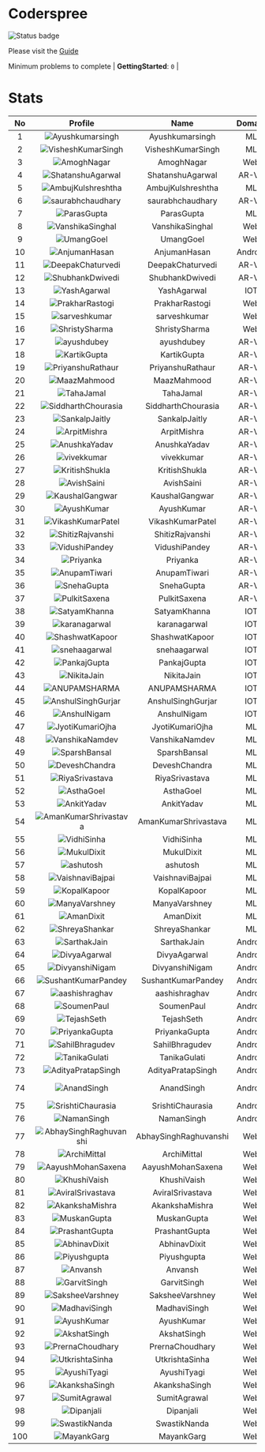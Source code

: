 
Coderspree
==========


![Status badge](https://github.com/InnogeeksOrganization/coderspree/actions/workflows/checkSubmission.yml/badge.svg)  


Please visit the [Guide](./Guide/README.md)  


Minimum problems to complete | **GettingStarted**: `0` |   

# Stats
  

|No|Profile|Name|Domain|Year|Solved|
| :---: | :---: | :---: | :---: | :---: | :---: |
|1|![Ayushkumarsingh](https://avatars.githubusercontent.com/u/78909117?v=4&s=100)|Ayushkumarsingh|ML|2|16|
|2|![VisheshKumarSingh](https://avatars.githubusercontent.com/u/47525494?v=4&s=100)|VisheshKumarSingh|ML|2|13|
|3|![AmoghNagar](https://avatars.githubusercontent.com/u/84376218?v=4&s=100)|AmoghNagar|Web|3|12|
|4|![ShatanshuAgarwal](https://avatars.githubusercontent.com/u/63258511?v=4&s=100)|ShatanshuAgarwal|AR-VR|3|11|
|5|![AmbujKulshreshtha](https://avatars.githubusercontent.com/u/82520623?v=4&s=100)|AmbujKulshreshtha|ML|2|8|
|6|![saurabhchaudhary](https://avatars.githubusercontent.com/u/54533861?v=4&s=100)|saurabhchaudhary|AR-VR|3|7|
|7|![ParasGupta](https://avatars.githubusercontent.com/u/60445527?v=4&s=100)|ParasGupta|ML|3|6|
|8|![VanshikaSinghal](https://avatars.githubusercontent.com/u/84376218?v=4&s=100)|VanshikaSinghal|Web|3|5|
|9|![UmangGoel](https://avatars.githubusercontent.com/u/84376218?v=4&s=100)|UmangGoel|Web|3|5|
|10|![AnjumanHasan](https://avatars.githubusercontent.com/u/84376218?v=4&s=100)|AnjumanHasan|Android|2|3|
|11|![DeepakChaturvedi](https://avatars.githubusercontent.com/u/61619479?v=4&s=100)|DeepakChaturvedi|AR-VR|3|2|
|12|![ShubhankDwivedi](https://avatars.githubusercontent.com/u/81324099?v=4&s=100)|ShubhankDwivedi|AR-VR|2ndYear|2|
|13|![YashAgarwal](https://avatars.githubusercontent.com/u/59206738?v=4&s=100)|YashAgarwal|IOT|3|2|
|14|![PrakharRastogi](https://avatars.githubusercontent.com/u/84376218?v=4&s=100)|PrakharRastogi|Web|3|2|
|15|![sarveshkumar](https://avatars.githubusercontent.com/u/84376218?v=4&s=100)|sarveshkumar|Web|3|2|
|16|![ShristySharma](https://avatars.githubusercontent.com/u/84376218?v=4&s=100)|ShristySharma|Web|3|2|
|17|![ayushdubey](https://avatars.githubusercontent.com/u/33064931?v=4&s=100)|ayushdubey|AR-VR|2|1|
|18|![KartikGupta](https://avatars.githubusercontent.com/u/57028920?v=4&s=100)|KartikGupta|AR-VR|3|1|
|19|![PriyanshuRathaur](https://avatars.githubusercontent.com/u/86730388?v=4&s=100)|PriyanshuRathaur|AR-VR|2|1|
|20|![MaazMahmood](https://avatars.githubusercontent.com/u/83294849?v=4&s=100)|MaazMahmood|AR-VR|2|1|
|21|![TahaJamal](https://avatars.githubusercontent.com/u/60614154?v=4&s=100)|TahaJamal|AR-VR|3|1|
|22|![SiddharthChourasia](https://avatars.githubusercontent.com/u/78783051?v=4&s=100)|SiddharthChourasia|AR-VR|2|1|
|23|![SankalpJaitly](https://avatars.githubusercontent.com/u/63491937?v=4&s=100)|SankalpJaitly|AR-VR|3|1|
|24|![ArpitMishra](https://avatars.githubusercontent.com/u/91672224?v=4&s=100)|ArpitMishra|AR-VR|2nd|1|
|25|![AnushkaYadav](https://avatars.githubusercontent.com/u/63538061?v=4&s=100)|AnushkaYadav|AR-VR|3|1|
|26|![vivekkumar](https://avatars.githubusercontent.com/u/60609162?v=4&s=100)|vivekkumar|AR-VR|3|1|
|27|![KritishShukla](https://avatars.githubusercontent.com/u/84233260?v=4&s=100)|KritishShukla|AR-VR|2|1|
|28|![AvishSaini](https://avatars.githubusercontent.com/u/82599778?v=4&s=100)|AvishSaini|AR-VR|2|1|
|29|![KaushalGangwar](https://avatars.githubusercontent.com/u/78899517?v=4&s=100)|KaushalGangwar|AR-VR|2|1|
|30|![AyushKumar](https://avatars.githubusercontent.com/u/77633249?v=4&s=100)|AyushKumar|AR-VR|2|1|
|31|![VikashKumarPatel](https://avatars.githubusercontent.com/u/72515535?v=4&s=100)|VikashKumarPatel|AR-VR|3|1|
|32|![ShitizRajvanshi](https://avatars.githubusercontent.com/u/86548099?v=4&s=100)|ShitizRajvanshi|AR-VR|2|1|
|33|![VidushiPandey](https://avatars.githubusercontent.com/u/86524341?v=4&s=100)|VidushiPandey|AR-VR|2|1|
|34|![Priyanka](https://avatars.githubusercontent.com/u/72395482?v=4&s=100)|Priyanka|AR-VR|3|1|
|35|![AnupamTiwari](https://avatars.githubusercontent.com/u/81892907?v=4&s=100)|AnupamTiwari|AR-VR|2|1|
|36|![SnehaGupta](https://avatars.githubusercontent.com/u/63196333?v=4&s=100)|SnehaGupta|AR-VR|3|1|
|37|![PulkitSaxena](https://avatars.githubusercontent.com/u/84513589?v=4&s=100)|PulkitSaxena|AR-VR|2|1|
|38|![SatyamKhanna](https://avatars.githubusercontent.com/u/52063544?v=4&s=100)|SatyamKhanna|IOT|3|1|
|39|![karanagarwal](https://avatars.githubusercontent.com/u/86533183?v=4&s=100)|karanagarwal|IOT|2|1|
|40|![ShashwatKapoor](https://avatars.githubusercontent.com/u/74201117?v=4&s=100)|ShashwatKapoor|IOT|3|1|
|41|![snehaagarwal](https://avatars.githubusercontent.com/u/91549661?v=4&s=100)|snehaagarwal|IOT|3|1|
|42|![PankajGupta](https://avatars.githubusercontent.com/u/91672523?v=4&s=100)|PankajGupta|IOT|2|1|
|43|![NikitaJain](https://avatars.githubusercontent.com/u/91686453?v=4&s=100)|NikitaJain|IOT|2|1|
|44|![ANUPAMSHARMA](https://avatars.githubusercontent.com/u/91667813?v=4&s=100)|ANUPAMSHARMA|IOT|2|1|
|45|![AnshulSinghGurjar](https://avatars.githubusercontent.com/u/90499262?v=4&s=100)|AnshulSinghGurjar|IOT|2|1|
|46|![AnshulNigam](https://avatars.githubusercontent.com/u/74321084?v=4&s=100)|AnshulNigam|IOT|2|1|
|47|![JyotiKumariOjha](https://avatars.githubusercontent.com/u/82596078?v=4&s=100)|JyotiKumariOjha|ML|2|1|
|48|![VanshikaNamdev](https://avatars.githubusercontent.com/u/64363094?v=4&s=100)|VanshikaNamdev|ML|3|1|
|49|![SparshBansal](https://avatars.githubusercontent.com/u/78899820?v=4&s=100)|SparshBansal|ML|2|1|
|50|![DeveshChandra](https://avatars.githubusercontent.com/u/82612473?v=4&s=100)|DeveshChandra|ML|2|1|
|51|![RiyaSrivastava](https://avatars.githubusercontent.com/u/82600662?v=4&s=100)|RiyaSrivastava|ML|2|1|
|52|![AsthaGoel](https://avatars.githubusercontent.com/u/62610706?v=4&s=100)|AsthaGoel|ML|3|1|
|53|![AnkitYadav](https://avatars.githubusercontent.com/u/66520710?v=4&s=100)|AnkitYadav|ML|3|1|
|54|![AmanKumarShrivastava](https://avatars.githubusercontent.com/u/81643753?v=4&s=100)|AmanKumarShrivastava|ML|2|1|
|55|![VidhiSinha](https://avatars.githubusercontent.com/u/83163944?v=4&s=100)|VidhiSinha|ML|2|1|
|56|![MukulDixit](https://avatars.githubusercontent.com/u/55882740?v=4&s=100)|MukulDixit|ML|3|1|
|57|![ashutosh](https://avatars.githubusercontent.com/u/60190101?v=4&s=100)|ashutosh|ML|3|1|
|58|![VaishnaviBajpai](https://avatars.githubusercontent.com/u/82597311?v=4&s=100)|VaishnaviBajpai|ML|2|1|
|59|![KopalKapoor](https://avatars.githubusercontent.com/u/82762079?v=4&s=100)|KopalKapoor|ML|2|1|
|60|![ManyaVarshney](https://avatars.githubusercontent.com/u/82599650?v=4&s=100)|ManyaVarshney|ML|2|1|
|61|![AmanDixit](https://avatars.githubusercontent.com/u/82611683?v=4&s=100)|AmanDixit|ML|2|1|
|62|![ShreyaShankar](https://avatars.githubusercontent.com/u/65847819?v=4&s=100)|ShreyaShankar|ML|3|1|
|63|![SarthakJain](https://avatars.githubusercontent.com/u/84376218?v=4&s=100)|SarthakJain|Android|2|1|
|64|![DivyaAgarwal](https://avatars.githubusercontent.com/u/84376218?v=4&s=100)|DivyaAgarwal|Android|2|1|
|65|![DivyanshiNigam](https://avatars.githubusercontent.com/u/84376218?v=4&s=100)|DivyanshiNigam|Android|2|1|
|66|![SushantKumarPandey](https://avatars.githubusercontent.com/u/84376218?v=4&s=100)|SushantKumarPandey|Android|2|1|
|67|![aashishraghav](https://avatars.githubusercontent.com/u/84376218?v=4&s=100)|aashishraghav|Android|2|1|
|68|![SoumenPaul](https://avatars.githubusercontent.com/u/84376218?v=4&s=100)|SoumenPaul|Android|2|1|
|69|![TejashSeth](https://avatars.githubusercontent.com/u/84376218?v=4&s=100)|TejashSeth|Android|2|1|
|70|![PriyankaGupta](https://avatars.githubusercontent.com/u/84376218?v=4&s=100)|PriyankaGupta|Android|2|1|
|71|![SahilBhragudev](https://avatars.githubusercontent.com/u/84376218?v=4&s=100)|SahilBhragudev|Android|2|1|
|72|![TanikaGulati](https://avatars.githubusercontent.com/u/84376218?v=4&s=100)|TanikaGulati|Android|2|1|
|73|![AdityaPratapSingh](https://avatars.githubusercontent.com/u/84376218?v=4&s=100)|AdityaPratapSingh|Android|2|1|
|74|![AnandSingh](https://avatars.githubusercontent.com/u/84376218?v=4&s=100)|AnandSingh|Android|Invalid Foldername|1|
|75|![SrishtiChaurasia](https://avatars.githubusercontent.com/u/84376218?v=4&s=100)|SrishtiChaurasia|Android|2|1|
|76|![NamanSingh](https://avatars.githubusercontent.com/u/84376218?v=4&s=100)|NamanSingh|Android|2|1|
|77|![AbhaySinghRaghuvanshi](https://avatars.githubusercontent.com/u/84376218?v=4&s=100)|AbhaySinghRaghuvanshi|Web|2|1|
|78|![ArchiMittal](https://avatars.githubusercontent.com/u/84376218?v=4&s=100)|ArchiMittal|Web|2|1|
|79|![AayushMohanSaxena](https://avatars.githubusercontent.com/u/84376218?v=4&s=100)|AayushMohanSaxena|Web|2|1|
|80|![KhushiVaish](https://avatars.githubusercontent.com/u/84376218?v=4&s=100)|KhushiVaish|Web|2|1|
|81|![AviralSrivastava](https://avatars.githubusercontent.com/u/84376218?v=4&s=100)|AviralSrivastava|Web|2|1|
|82|![AkankshaMishra](https://avatars.githubusercontent.com/u/84376218?v=4&s=100)|AkankshaMishra|Web|2|1|
|83|![MuskanGupta](https://avatars.githubusercontent.com/u/84376218?v=4&s=100)|MuskanGupta|Web|3|1|
|84|![PrashantGupta](https://avatars.githubusercontent.com/u/84376218?v=4&s=100)|PrashantGupta|Web|3|1|
|85|![AbhinavDixit](https://avatars.githubusercontent.com/u/84376218?v=4&s=100)|AbhinavDixit|Web|3|1|
|86|![Piyushgupta](https://avatars.githubusercontent.com/u/84376218?v=4&s=100)|Piyushgupta|Web|2|1|
|87|![Anvansh](https://avatars.githubusercontent.com/u/84376218?v=4&s=100)|Anvansh|Web|2|1|
|88|![GarvitSingh](https://avatars.githubusercontent.com/u/84376218?v=4&s=100)|GarvitSingh|Web|2|1|
|89|![SaksheeVarshney](https://avatars.githubusercontent.com/u/84376218?v=4&s=100)|SaksheeVarshney|Web|3|1|
|90|![MadhaviSingh](https://avatars.githubusercontent.com/u/84376218?v=4&s=100)|MadhaviSingh|Web|2|1|
|91|![AyushKumar](https://avatars.githubusercontent.com/u/84376218?v=4&s=100)|AyushKumar|Web|2|1|
|92|![AkshatSingh](https://avatars.githubusercontent.com/u/84376218?v=4&s=100)|AkshatSingh|Web|2|1|
|93|![PrernaChoudhary](https://avatars.githubusercontent.com/u/84376218?v=4&s=100)|PrernaChoudhary|Web|2|1|
|94|![UtkrishtaSinha](https://avatars.githubusercontent.com/u/84376218?v=4&s=100)|UtkrishtaSinha|Web|2|1|
|95|![AyushiTyagi](https://avatars.githubusercontent.com/u/84376218?v=4&s=100)|AyushiTyagi|Web|3|1|
|96|![AkankshaSingh](https://avatars.githubusercontent.com/u/84376218?v=4&s=100)|AkankshaSingh|Web|2|1|
|97|![SumitAgrawal](https://avatars.githubusercontent.com/u/84376218?v=4&s=100)|SumitAgrawal|Web|2|1|
|98|![Dipanjali](https://avatars.githubusercontent.com/u/84376218?v=4&s=100)|Dipanjali|Web|2|1|
|99|![SwastikNanda](https://avatars.githubusercontent.com/u/84376218?v=4&s=100)|SwastikNanda|Web|2|1|
|100|![MayankGarg](https://avatars.githubusercontent.com/u/84376218?v=4&s=100)|MayankGarg|Web|2|1|
